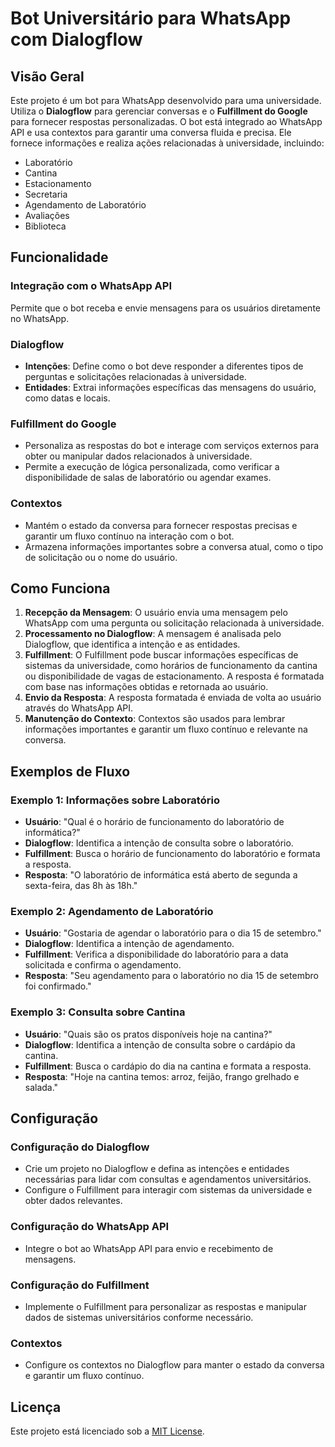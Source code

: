 # Bot Universitário para WhatsApp com Dialogflow

## Visão Geral

Este projeto é um bot para WhatsApp desenvolvido para uma universidade. Utiliza o **Dialogflow** para gerenciar conversas e o **Fulfillment do Google** para fornecer respostas personalizadas. O bot está integrado ao WhatsApp API e usa contextos para garantir uma conversa fluida e precisa. Ele fornece informações e realiza ações relacionadas à universidade, incluindo:

- Laboratório
- Cantina
- Estacionamento
- Secretaria
- Agendamento de Laboratório
- Avaliações
- Biblioteca

## Funcionalidade

### Integração com o WhatsApp API

Permite que o bot receba e envie mensagens para os usuários diretamente no WhatsApp.

### Dialogflow

- **Intenções**: Define como o bot deve responder a diferentes tipos de perguntas e solicitações relacionadas à universidade.
- **Entidades**: Extrai informações específicas das mensagens do usuário, como datas e locais.

### Fulfillment do Google

- Personaliza as respostas do bot e interage com serviços externos para obter ou manipular dados relacionados à universidade.
- Permite a execução de lógica personalizada, como verificar a disponibilidade de salas de laboratório ou agendar exames.

### Contextos

- Mantém o estado da conversa para fornecer respostas precisas e garantir um fluxo contínuo na interação com o bot.
- Armazena informações importantes sobre a conversa atual, como o tipo de solicitação ou o nome do usuário.

## Como Funciona

1. **Recepção da Mensagem**: O usuário envia uma mensagem pelo WhatsApp com uma pergunta ou solicitação relacionada à universidade.
2. **Processamento no Dialogflow**: A mensagem é analisada pelo Dialogflow, que identifica a intenção e as entidades.
3. **Fulfillment**: O Fulfillment pode buscar informações específicas de sistemas da universidade, como horários de funcionamento da cantina ou disponibilidade de vagas de estacionamento. A resposta é formatada com base nas informações obtidas e retornada ao usuário.
4. **Envio da Resposta**: A resposta formatada é enviada de volta ao usuário através do WhatsApp API.
5. **Manutenção do Contexto**: Contextos são usados para lembrar informações importantes e garantir um fluxo contínuo e relevante na conversa.

## Exemplos de Fluxo

### Exemplo 1: Informações sobre Laboratório

- **Usuário**: "Qual é o horário de funcionamento do laboratório de informática?"
- **Dialogflow**: Identifica a intenção de consulta sobre o laboratório.
- **Fulfillment**: Busca o horário de funcionamento do laboratório e formata a resposta.
- **Resposta**: "O laboratório de informática está aberto de segunda a sexta-feira, das 8h às 18h."

### Exemplo 2: Agendamento de Laboratório

- **Usuário**: "Gostaria de agendar o laboratório para o dia 15 de setembro."
- **Dialogflow**: Identifica a intenção de agendamento.
- **Fulfillment**: Verifica a disponibilidade do laboratório para a data solicitada e confirma o agendamento.
- **Resposta**: "Seu agendamento para o laboratório no dia 15 de setembro foi confirmado."

### Exemplo 3: Consulta sobre Cantina

- **Usuário**: "Quais são os pratos disponíveis hoje na cantina?"
- **Dialogflow**: Identifica a intenção de consulta sobre o cardápio da cantina.
- **Fulfillment**: Busca o cardápio do dia na cantina e formata a resposta.
- **Resposta**: "Hoje na cantina temos: arroz, feijão, frango grelhado e salada."

## Configuração

### Configuração do Dialogflow

- Crie um projeto no Dialogflow e defina as intenções e entidades necessárias para lidar com consultas e agendamentos universitários.
- Configure o Fulfillment para interagir com sistemas da universidade e obter dados relevantes.

### Configuração do WhatsApp API

- Integre o bot ao WhatsApp API para envio e recebimento de mensagens.

### Configuração do Fulfillment

- Implemente o Fulfillment para personalizar as respostas e manipular dados de sistemas universitários conforme necessário.

### Contextos

- Configure os contextos no Dialogflow para manter o estado da conversa e garantir um fluxo contínuo.

## Licença

Este projeto está licenciado sob a [MIT License](LICENSE).
